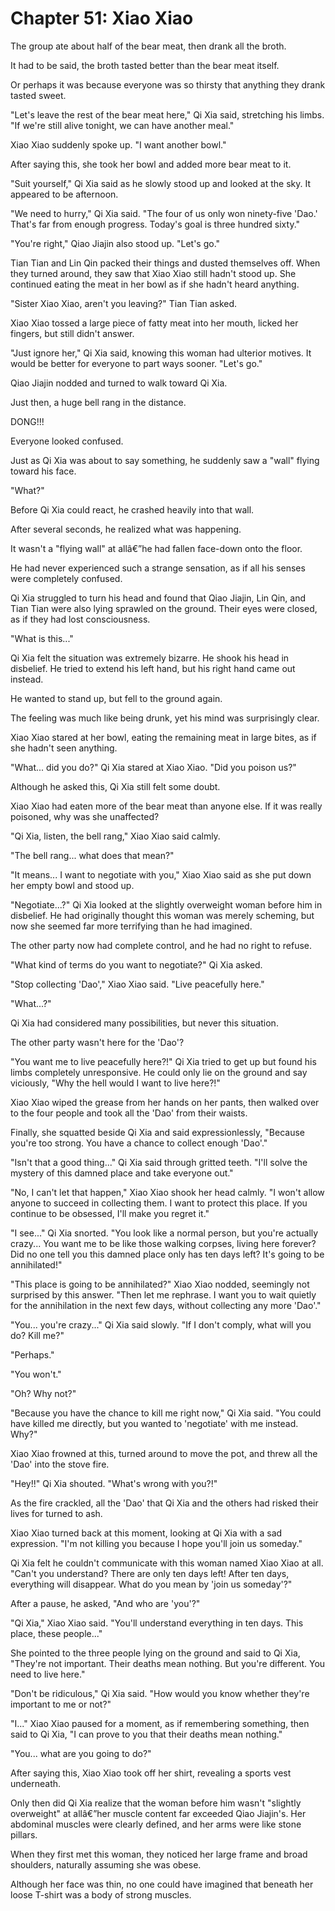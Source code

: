 ﻿# Chapter 51: Xiao Xiao

The group ate about half of the bear meat, then drank all the broth.

It had to be said, the broth tasted better than the bear meat itself.

Or perhaps it was because everyone was so thirsty that anything they drank tasted sweet.

"Let's leave the rest of the bear meat here," Qi Xia said, stretching his limbs. "If we're still alive tonight, we can have another meal."

Xiao Xiao suddenly spoke up. "I want another bowl."

After saying this, she took her bowl and added more bear meat to it.

"Suit yourself," Qi Xia said as he slowly stood up and looked at the sky. It appeared to be afternoon.

"We need to hurry," Qi Xia said. "The four of us only won ninety-five 'Dao.' That's far from enough progress. Today's goal is three hundred sixty."

"You're right," Qiao Jiajin also stood up. "Let's go."

Tian Tian and Lin Qin packed their things and dusted themselves off. When they turned around, they saw that Xiao Xiao still hadn't stood up. She continued eating the meat in her bowl as if she hadn't heard anything.

"Sister Xiao Xiao, aren't you leaving?" Tian Tian asked.

Xiao Xiao tossed a large piece of fatty meat into her mouth, licked her fingers, but still didn't answer.

"Just ignore her," Qi Xia said, knowing this woman had ulterior motives. It would be better for everyone to part ways sooner. "Let's go."

Qiao Jiajin nodded and turned to walk toward Qi Xia.

Just then, a huge bell rang in the distance.

DONG!!!

Everyone looked confused.

Just as Qi Xia was about to say something, he suddenly saw a "wall" flying toward his face.

"What?"

Before Qi Xia could react, he crashed heavily into that wall.

After several seconds, he realized what was happening.

It wasn't a "flying wall" at allâ€”he had fallen face-down onto the floor.

He had never experienced such a strange sensation, as if all his senses were completely confused.

Qi Xia struggled to turn his head and found that Qiao Jiajin, Lin Qin, and Tian Tian were also lying sprawled on the ground. Their eyes were closed, as if they had lost consciousness.

"What is this..."

Qi Xia felt the situation was extremely bizarre. He shook his head in disbelief. He tried to extend his left hand, but his right hand came out instead.

He wanted to stand up, but fell to the ground again.

The feeling was much like being drunk, yet his mind was surprisingly clear.

Xiao Xiao stared at her bowl, eating the remaining meat in large bites, as if she hadn't seen anything.

"What... did you do?" Qi Xia stared at Xiao Xiao. "Did you poison us?"

Although he asked this, Qi Xia still felt some doubt.

Xiao Xiao had eaten more of the bear meat than anyone else. If it was really poisoned, why was she unaffected?

"Qi Xia, listen, the bell rang," Xiao Xiao said calmly.

"The bell rang... what does that mean?"

"It means... I want to negotiate with you," Xiao Xiao said as she put down her empty bowl and stood up.

"Negotiate...?" Qi Xia looked at the slightly overweight woman before him in disbelief. He had originally thought this woman was merely scheming, but now she seemed far more terrifying than he had imagined.

The other party now had complete control, and he had no right to refuse.

"What kind of terms do you want to negotiate?" Qi Xia asked.

"Stop collecting 'Dao'," Xiao Xiao said. "Live peacefully here."

"What...?"

Qi Xia had considered many possibilities, but never this situation.

The other party wasn't here for the 'Dao'?

"You want me to live peacefully here?!" Qi Xia tried to get up but found his limbs completely unresponsive. He could only lie on the ground and say viciously, "Why the hell would I want to live here?!"

Xiao Xiao wiped the grease from her hands on her pants, then walked over to the four people and took all the 'Dao' from their waists.

Finally, she squatted beside Qi Xia and said expressionlessly, "Because you're too strong. You have a chance to collect enough 'Dao'."

"Isn't that a good thing..." Qi Xia said through gritted teeth. "I'll solve the mystery of this damned place and take everyone out."

"No, I can't let that happen," Xiao Xiao shook her head calmly. "I won't allow anyone to succeed in collecting them. I want to protect this place. If you continue to be obsessed, I'll make you regret it."

"I see..." Qi Xia snorted. "You look like a normal person, but you're actually crazy... You want me to be like those walking corpses, living here forever? Did no one tell you this damned place only has ten days left? It's going to be annihilated!"

"This place is going to be annihilated?" Xiao Xiao nodded, seemingly not surprised by this answer. "Then let me rephrase. I want you to wait quietly for the annihilation in the next few days, without collecting any more 'Dao'."

"You... you're crazy..." Qi Xia said slowly. "If I don't comply, what will you do? Kill me?"

"Perhaps."

"You won't."

"Oh? Why not?"

"Because you have the chance to kill me right now," Qi Xia said. "You could have killed me directly, but you wanted to 'negotiate' with me instead. Why?"

Xiao Xiao frowned at this, turned around to move the pot, and threw all the 'Dao' into the stove fire.

"Hey!!" Qi Xia shouted. "What's wrong with you?!"

As the fire crackled, all the 'Dao' that Qi Xia and the others had risked their lives for turned to ash.

Xiao Xiao turned back at this moment, looking at Qi Xia with a sad expression. "I'm not killing you because I hope you'll join us someday."

Qi Xia felt he couldn't communicate with this woman named Xiao Xiao at all. "Can't you understand? There are only ten days left! After ten days, everything will disappear. What do you mean by 'join us someday'?"

After a pause, he asked, "And who are 'you'?"

"Qi Xia," Xiao Xiao said. "You'll understand everything in ten days. This place, these people..."

She pointed to the three people lying on the ground and said to Qi Xia, "They're not important. Their deaths mean nothing. But you're different. You need to live here."

"Don't be ridiculous," Qi Xia said. "How would you know whether they're important to me or not?"

"I..." Xiao Xiao paused for a moment, as if remembering something, then said to Qi Xia, "I can prove to you that their deaths mean nothing."

"You... what are you going to do?"

After saying this, Xiao Xiao took off her shirt, revealing a sports vest underneath.

Only then did Qi Xia realize that the woman before him wasn't "slightly overweight" at allâ€”her muscle content far exceeded Qiao Jiajin's. Her abdominal muscles were clearly defined, and her arms were like stone pillars.

When they first met this woman, they noticed her large frame and broad shoulders, naturally assuming she was obese.

Although her face was thin, no one could have imagined that beneath her loose T-shirt was a body of strong muscles.
